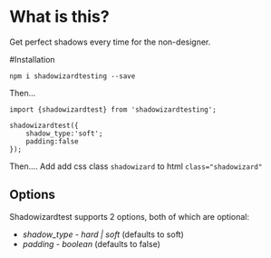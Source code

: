 # What is this?

Get perfect shadows every time for the non-designer.

#Installation

`npm i shadowizardtesting --save`

Then...

```
import {shadowizardtest} from 'shadowizardtesting';

shadowizardtest({
    shadow_type:'soft';
    padding:false
});
```

Then....
Add add css class `shadowizard` to html `class="shadowizard"`


## Options

Shadowizardtest supports 2 options, both of which are optional:

* *shadow_type* - _hard | soft_ (defaults to soft)
* *padding* - _boolean_ (defaults to false)
